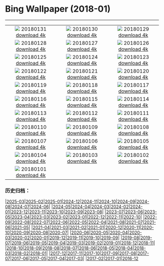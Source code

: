 # Bing Wallpaper (2018-01)
**************
| | | |
| :----: | :----: | :----: |
| ![](https://www.bing.com/az/hprichbg/rb/TartumaaEstonia_EN-US13836445539_1920x1080.jpg) 20180131 [download 4k](https://www.bing.com/az/hprichbg/rb/TartumaaEstonia_EN-US13836445539_UHD.jpg) | ![](https://www.bing.com/az/hprichbg/rb/GraniteDells_EN-US10224185236_1920x1080.jpg) 20180130 [download 4k](https://www.bing.com/az/hprichbg/rb/GraniteDells_EN-US10224185236_UHD.jpg) | ![](https://www.bing.com/az/hprichbg/rb/VF5NASA_EN-US11160261487_1920x1080.jpg) 20180129 [download 4k](https://www.bing.com/az/hprichbg/rb/VF5NASA_EN-US11160261487_UHD.jpg) |
| ![](https://www.bing.com/az/hprichbg/rb/KuhmoLapland_EN-US8543807282_1920x1080.jpg) 20180128 [download 4k](https://www.bing.com/az/hprichbg/rb/KuhmoLapland_EN-US8543807282_UHD.jpg) | ![](https://www.bing.com/az/hprichbg/rb/BluePlankton_EN-US9721339029_1920x1080.jpg) 20180127 [download 4k](https://www.bing.com/az/hprichbg/rb/BluePlankton_EN-US9721339029_UHD.jpg) | ![](https://www.bing.com/az/hprichbg/rb/EasternGrey_EN-US11765734343_1920x1080.jpg) 20180126 [download 4k](https://www.bing.com/az/hprichbg/rb/EasternGrey_EN-US11765734343_UHD.jpg) |
| ![](https://www.bing.com/az/hprichbg/rb/SamiLavvu_EN-US10473316482_1920x1080.jpg) 20180125 [download 4k](https://www.bing.com/az/hprichbg/rb/SamiLavvu_EN-US10473316482_UHD.jpg) | ![](https://www.bing.com/az/hprichbg/rb/Fontainhas_EN-US10738104828_1920x1080.jpg) 20180124 [download 4k](https://www.bing.com/az/hprichbg/rb/Fontainhas_EN-US10738104828_UHD.jpg) | ![](https://www.bing.com/az/hprichbg/rb/LMNP_EN-US10863507594_1920x1080.jpg) 20180123 [download 4k](https://www.bing.com/az/hprichbg/rb/LMNP_EN-US10863507594_UHD.jpg) |
| ![](https://www.bing.com/az/hprichbg/rb/BirdseyeGGB_EN-US12998518634_1920x1080.jpg) 20180122 [download 4k](https://www.bing.com/az/hprichbg/rb/BirdseyeGGB_EN-US12998518634_UHD.jpg) | ![](https://www.bing.com/az/hprichbg/rb/ScotlandSquirrel_EN-US9009066153_1920x1080.jpg) 20180121 [download 4k](https://www.bing.com/az/hprichbg/rb/ScotlandSquirrel_EN-US9009066153_UHD.jpg) | ![](https://www.bing.com/az/hprichbg/rb/Megadyptes_EN-US9915851755_1920x1080.jpg) 20180120 [download 4k](https://www.bing.com/az/hprichbg/rb/Megadyptes_EN-US9915851755_UHD.jpg) |
| ![](https://www.bing.com/az/hprichbg/rb/OldTownPrague_EN-US9590210839_1920x1080.jpg) 20180119 [download 4k](https://www.bing.com/az/hprichbg/rb/OldTownPrague_EN-US9590210839_UHD.jpg) | ![](https://www.bing.com/az/hprichbg/rb/BlueMushroom_EN-US9252668987_1920x1080.jpg) 20180118 [download 4k](https://www.bing.com/az/hprichbg/rb/BlueMushroom_EN-US9252668987_UHD.jpg) | ![](https://www.bing.com/az/hprichbg/rb/TadamiTrain_EN-US12959954742_1920x1080.jpg) 20180117 [download 4k](https://www.bing.com/az/hprichbg/rb/TadamiTrain_EN-US12959954742_UHD.jpg) |
| ![](https://www.bing.com/az/hprichbg/rb/LionFish_EN-US6148271680_1920x1080.jpg) 20180116 [download 4k](https://www.bing.com/az/hprichbg/rb/LionFish_EN-US6148271680_UHD.jpg) | ![](https://www.bing.com/az/hprichbg/rb/MLKMemorial_EN-US8458096334_1920x1080.jpg) 20180115 [download 4k](https://www.bing.com/az/hprichbg/rb/MLKMemorial_EN-US8458096334_UHD.jpg) | ![](https://www.bing.com/az/hprichbg/rb/OrkneyIslands_EN-US7244174382_1920x1080.jpg) 20180114 [download 4k](https://www.bing.com/az/hprichbg/rb/OrkneyIslands_EN-US7244174382_UHD.jpg) |
| ![](https://www.bing.com/az/hprichbg/rb/EnglemannSpruceForest_EN-US10888336160_1920x1080.jpg) 20180113 [download 4k](https://www.bing.com/az/hprichbg/rb/EnglemannSpruceForest_EN-US10888336160_UHD.jpg) | ![](https://www.bing.com/az/hprichbg/rb/TreasuryCandles_EN-US9414027460_1920x1080.jpg) 20180112 [download 4k](https://www.bing.com/az/hprichbg/rb/TreasuryCandles_EN-US9414027460_UHD.jpg) | ![](https://www.bing.com/az/hprichbg/rb/BowSnow_EN-US9208049425_1920x1080.jpg) 20180111 [download 4k](https://www.bing.com/az/hprichbg/rb/BowSnow_EN-US9208049425_UHD.jpg) |
| ![](https://www.bing.com/az/hprichbg/rb/SamburuNests_EN-US12596720341_1920x1080.jpg) 20180110 [download 4k](https://www.bing.com/az/hprichbg/rb/SamburuNests_EN-US12596720341_UHD.jpg) | ![](https://www.bing.com/az/hprichbg/rb/GreatFountainGeyer_EN-US10674250728_1920x1080.jpg) 20180109 [download 4k](https://www.bing.com/az/hprichbg/rb/GreatFountainGeyer_EN-US10674250728_UHD.jpg) | ![](https://www.bing.com/az/hprichbg/rb/CloudForest_EN-US9578926154_1920x1080.jpg) 20180108 [download 4k](https://www.bing.com/az/hprichbg/rb/CloudForest_EN-US9578926154_UHD.jpg) |
| ![](https://www.bing.com/az/hprichbg/rb/StelvioPass_EN-US13513583896_1920x1080.jpg) 20180107 [download 4k](https://www.bing.com/az/hprichbg/rb/StelvioPass_EN-US13513583896_UHD.jpg) | ![](https://www.bing.com/az/hprichbg/rb/PWSeaOtterPup_EN-US11045133126_1920x1080.jpg) 20180106 [download 4k](https://www.bing.com/az/hprichbg/rb/PWSeaOtterPup_EN-US11045133126_UHD.jpg) | ![](https://www.bing.com/az/hprichbg/rb/WaxwingFlock_EN-US6364769657_1920x1080.jpg) 20180105 [download 4k](https://www.bing.com/az/hprichbg/rb/WaxwingFlock_EN-US6364769657_UHD.jpg) |
| ![](https://www.bing.com/az/hprichbg/rb/ChoKyungChulStars_EN-US7777339561_1920x1080.jpg) 20180104 [download 4k](https://www.bing.com/az/hprichbg/rb/ChoKyungChulStars_EN-US7777339561_UHD.jpg) | ![](https://www.bing.com/az/hprichbg/rb/SaunaDolomites_EN-US9608449389_1920x1080.jpg) 20180103 [download 4k](https://www.bing.com/az/hprichbg/rb/SaunaDolomites_EN-US9608449389_UHD.jpg) | ![](https://www.bing.com/az/hprichbg/rb/TartanWeaving_EN-US9638927946_1920x1080.jpg) 20180102 [download 4k](https://www.bing.com/az/hprichbg/rb/TartanWeaving_EN-US9638927946_UHD.jpg) |
| ![](https://www.bing.com/az/hprichbg/rb/ManitobaCubs_EN-US8822758349_1920x1080.jpg) 20180101 [download 4k](https://www.bing.com/az/hprichbg/rb/ManitobaCubs_EN-US8822758349_UHD.jpg) |  |  |

### 历史归档：

|[2025-03](bing/2025-03/2025-03.md)|[2025-02](bing/2025-02/2025-02.md)|[2025-01](bing/2025-01/2025-01.md)|[2024-12](bing/2024-12/2024-12.md)|[2024-11](bing/2024-11/2024-11.md)|[2024-10](bing/2024-10/2024-10.md)|[2024-09](bing/2024-09/2024-09.md)|[2024-08](bing/2024-08/2024-08.md)|[2024-07](bing/2024-07/2024-07.md)|[2024-06](bing/2024-06/2024-06.md)|
|[2024-05](bing/2024-05/2024-05.md)|[2024-04](bing/2024-04/2024-04.md)|[2024-03](bing/2024-03/2024-03.md)|[2024-02](bing/2024-02/2024-02.md)|[2024-01](bing/2024-01/2024-01.md)|[2023-12](bing/2023-12/2023-12.md)|[2023-11](bing/2023-11/2023-11.md)|[2023-10](bing/2023-10/2023-10.md)|[2023-09](bing/2023-09/2023-09.md)|[2023-08](bing/2023-08/2023-08.md)|
|[2023-07](bing/2023-07/2023-07.md)|[2023-06](bing/2023-06/2023-06.md)|[2023-05](bing/2023-05/2023-05.md)|[2023-04](bing/2023-04/2023-04.md)|[2023-03](bing/2023-03/2023-03.md)|[2023-02](bing/2023-02/2023-02.md)|[2023-01](bing/2023-01/2023-01.md)|[2022-12](bing/2022-12/2022-12.md)|[2022-11](bing/2022-11/2022-11.md)|[2022-10](bing/2022-10/2022-10.md)|
|[2022-09](bing/2022-09/2022-09.md)|[2022-08](bing/2022-08/2022-08.md)|[2022-07](bing/2022-07/2022-07.md)|[2022-06](bing/2022-06/2022-06.md)|[2022-05](bing/2022-05/2022-05.md)|[2022-04](bing/2022-04/2022-04.md)|[2021-08](bing/2021-08/2021-08.md)|[2021-07](bing/2021-07/2021-07.md)|[2021-06](bing/2021-06/2021-06.md)|[2021-05](bing/2021-05/2021-05.md)|
|[2021-04](bing/2021-04/2021-04.md)|[2021-03](bing/2021-03/2021-03.md)|[2021-02](bing/2021-02/2021-02.md)|[2021-01](bing/2021-01/2021-01.md)|[2020-12](bing/2020-12/2020-12.md)|[2020-11](bing/2020-11/2020-11.md)|[2020-10](bing/2020-10/2020-10.md)|[2020-09](bing/2020-09/2020-09.md)|[2020-08](bing/2020-08/2020-08.md)|[2020-07](bing/2020-07/2020-07.md)|
|[2020-06](bing/2020-06/2020-06.md)|[2020-05](bing/2020-05/2020-05.md)|[2020-04](bing/2020-04/2020-04.md)|[2020-03](bing/2020-03/2020-03.md)|[2020-02](bing/2020-02/2020-02.md)|[2020-01](bing/2020-01/2020-01.md)|[2019-12](bing/2019-12/2019-12.md)|[2019-11](bing/2019-11/2019-11.md)|[2019-10](bing/2019-10/2019-10.md)|[2019-09](bing/2019-09/2019-09.md)|
|[2019-08](bing/2019-08/2019-08.md)|[2019-07](bing/2019-07/2019-07.md)|[2019-06](bing/2019-06/2019-06.md)|[2019-05](bing/2019-05/2019-05.md)|[2019-04](bing/2019-04/2019-04.md)|[2019-03](bing/2019-03/2019-03.md)|[2019-02](bing/2019-02/2019-02.md)|[2019-01](bing/2019-01/2019-01.md)|[2018-12](bing/2018-12/2018-12.md)|[2018-11](bing/2018-11/2018-11.md)|
|[2018-10](bing/2018-10/2018-10.md)|[2018-09](bing/2018-09/2018-09.md)|[2018-08](bing/2018-08/2018-08.md)|[2018-07](bing/2018-07/2018-07.md)|[2018-06](bing/2018-06/2018-06.md)|[2018-05](bing/2018-05/2018-05.md)|[2018-04](bing/2018-04/2018-04.md)|[2018-03](bing/2018-03/2018-03.md)|[2018-02](bing/2018-02/2018-02.md)|[2018-01](bing/2018-01/2018-01.md)|
|[2017-12](bing/2017-12/2017-12.md)|[2017-11](bing/2017-11/2017-11.md)|[2017-10](bing/2017-10/2017-10.md)|[2017-09](bing/2017-09/2017-09.md)|[2017-08](bing/2017-08/2017-08.md)|[2017-07](bing/2017-07/2017-07.md)|[2017-06](bing/2017-06/2017-06.md)|[2017-05](bing/2017-05/2017-05.md)|[2017-04](bing/2017-04/2017-04.md)|[2017-03](bing/2017-03/2017-03.md)|
|[2017-02](bing/2017-02/2017-02.md)|[2017-01](bing/2017-01/2017-01.md)|[2016-12](bing/2016-12/2016-12.md)